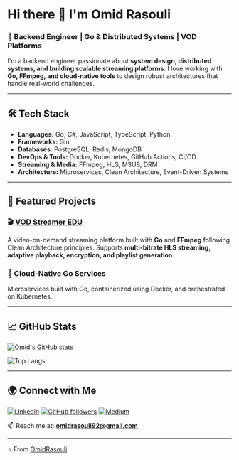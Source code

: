# Hi there 👋 I'm Omid Rasouli

### 🚀 Backend Engineer | Go & Distributed Systems | VOD Platforms

I'm a backend engineer passionate about **system design, distributed systems, and building scalable streaming platforms**. I love working with **Go, FFmpeg, and cloud-native tools** to design robust architectures that handle real-world challenges.

---

## 🛠️ Tech Stack
- **Languages:** Go, C#, JavaScript, TypeScript, Python
- **Frameworks:** Gin
- **Databases:** PostgreSQL, Redis, MongoDB
- **DevOps & Tools:** Docker, Kubernetes, GitHub Actions, CI/CD
- **Streaming & Media:** FFmpeg, HLS, M3U8, DRM
- **Architecture:** Microservices, Clean Architecture, Event-Driven Systems

---

## 📌 Featured Projects

### 🎬 [VOD Streamer EDU](https://github.com/OmidRasouli/vod-streamer-edu)
A video-on-demand streaming platform built with **Go** and **FFmpeg** following Clean Architecture principles. Supports **multi-bitrate HLS streaming, adaptive playback, encryption, and playlist generation**.

### 🐳 Cloud-Native Go Services
Microservices built with Go, containerized using Docker, and orchestrated on Kubernetes.

---

## 📈 GitHub Stats

![Omid's GitHub stats](https://github-readme-stats.vercel.app/api?username=OmidRasouli&show_icons=true&theme=radical)

![Top Langs](https://github-readme-stats.vercel.app/api/top-langs/?username=OmidRasouli&layout=compact&theme=radical)

---

## 🌍 Connect with Me
[![Linkedin](https://img.shields.io/badge/LinkedIn-blue?logo=linkedin&logoColor=white)](https://www.linkedin.com/in/omidrasouli13/)
[![GitHub followers](https://img.shields.io/github/followers/OmidRasouli?label=Follow&style=social)](https://github.com/OmidRasouli)
[![Medium](https://img.shields.io/badge/Medium-black?logo=medium&logoColor=white)](https://medium.com/@omidrasouli)

📫 Reach me at: **omidrasouli92@gmail.com**

---

⭐️ From [OmidRasouli](https://github.com/OmidRasouli)
